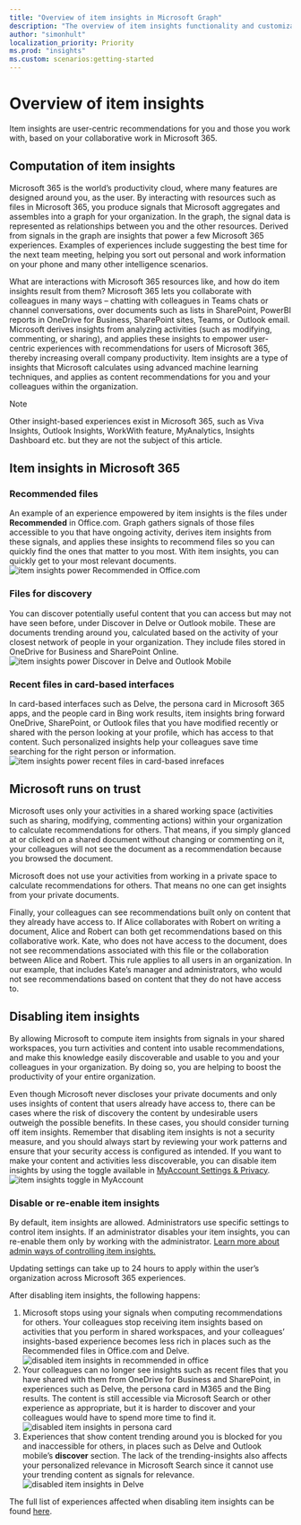 ```yaml
---
title: "Overview of item insights in Microsoft Graph"
description: "The overview of item insights functionality and customization on the user level"
author: "simonhult"
localization_priority: Priority
ms.prod: "insights"
ms.custom: scenarios:getting-started
---
```

# Overview of item insights
Item insights are user-centric recommendations for you and those you work with, based on your collaborative work in Microsoft 365.

## Computation of item insights
Microsoft 365 is the world’s productivity cloud, where many features are designed around you, as the user. By interacting with resources such as files in Microsoft 365, you produce signals that Microsoft aggregates and assembles into a graph for your organization. In the graph, the signal data is represented as relationships between you and the other resources. Derived from signals in the graph are insights that power a few Microsoft 365 experiences. Examples of experiences include suggesting the best time for the next team meeting, helping you sort out personal and work information on your phone and many other intelligence scenarios. 

What are interactions with Microsoft 365 resources like, and how do item insights result from them? Microsoft 365 lets you collaborate with colleagues in many ways – chatting with colleagues in Teams chats or channel conversations, over documents such as lists in SharePoint, PowerBI reports in OneDrive for Business, SharePoint sites, Teams, or Outlook email. Microsoft derives insights from analyzing activities (such as modifying, commenting, or sharing), and applies these insights to empower user-centric experiences with recommendations for users of Microsoft 365, thereby increasing overall company productivity. Item insights are a type of insights that Microsoft calculates using advanced machine learning techniques, and applies as content recommendations for you and your colleagues within the organization.

> [!NOTE]
> Other insight-based experiences exist in Microsoft 365, such as Viva Insights, Outlook Insights, WorkWith feature, MyAnalytics, Insights Dashboard etc. but they are not the subject of this article. 

## Item insights in Microsoft 365 
### Recommended files 
An example of an experience empowered by item insights is the files under **Recommended** in Office.com. Graph gathers signals of those files accessible to you that have ongoing activity, derives item insights from these signals, and applies these insights to recommend files so you can quickly find the ones that matter to you most. With item insights, you can quickly get to your most relevant documents.
![item insights power Recommended in Office.com](images/Recommended-Office-com.PNG)

### Files for discovery 
You can discover potentially useful content that you can access but may not have seen before, under Discover in Delve or Outlook mobile. These are documents trending around you, calculated based on the activity of your closest network of people in your organization. They include files stored in OneDrive for Business and SharePoint Online.  
![item insights power Discover in Delve and Outlook Mobile](images/discover-Delve-OutlookMobile.PNG)

### Recent files in card-based interfaces 
In card-based interfaces such as Delve, the persona card in Microsoft 365 apps, and the people card in Bing work results, item insights bring forward OneDrive, SharePoint, or Outlook files that you have modified recently or shared with the person looking at your profile, which has access to that content. Such personalized insights help your colleagues save time searching for the right person or information.  
![item insights power recent files in card-based inrefaces](images/Recent-files-in-card-based-interfaces.PNG)

## Microsoft runs on trust
Microsoft uses only your activities in a shared working space (activities such as sharing, modifying, commenting actions) within your organization to calculate recommendations for others. That means, if you simply glanced at or clicked on a shared document without changing or commenting on it, your colleagues will not see the document as a recommendation because you browsed the document. 

Microsoft does not use your activities from working in a private space to calculate recommendations for others. That means no one can get insights from your private documents.  

Finally, your colleagues can see recommendations built only on content that they already have access to. If Alice collaborates with Robert on writing a document, 
Alice and Robert can both get recommendations based on this collaborative work. Kate, who does not have access to the document, does not see recommendations associated with this file or the collaboration between Alice and Robert. This rule applies to all users in an organization. In our example, that includes Kate’s manager and administrators, who would not see recommendations based on content that they do not have access to. 

## Disabling item insights
By allowing Microsoft to compute item insights from signals in your shared workspaces, you turn activities and content into usable recommendations, and make this knowledge easily discoverable and usable to you and your colleagues in your organization. By doing so, you are helping to boost the productivity of your entire organization.  

Even though Microsoft never discloses your private documents and only uses insights of content that users already have access to, there can be cases where the risk of discovery the content by undesirable users outweigh the possible benefits. In these cases, you should consider turning off item insights. Remember that disabling item insights is not a security measure, and you should always start by reviewing your work patterns and ensure that your security access is configured as intended. 
If you want to make your content and activities less discoverable, you can disable item insights by using the toggle available in [MyAccount Settings & Privacy](https://myaccount.microsoft.com/settingsandprivacy/privacy).  
![item insights toggle in MyAccount](images/item-insights-toggle-in-MyAccount.PNG)

### Disable or re-enable item insights 
By default, item insights are allowed. Administrators use specific settings to control item insights. If an administrator disables your item insights, you can re-enable them only by working with the administrator. 
[Learn more about admin ways of controlling item insights.](insights-customize-item-insights-privacy.md)

Updating settings can take up to 24 hours to apply within the user’s organization across Microsoft 365 experiences.

After disabling item insights, the following happens: 
1. Microsoft stops using your signals when computing recommendations for others. Your colleagues stop receiving item insights based on activities that you perform in shared workspaces, and your colleagues’ insights-based experience becomes less rich in places such as the Recommended files in Office.com and Delve.
![disabled item insights in recommended in office](images/disabled-item-insights-in-office.PNG)
2. Your colleagues can no longer see insights such as recent files that you have shared with them from OneDrive for Business and SharePoint, in experiences such as Delve, the persona card in M365 and the Bing results. The content is still accessible via Microsoft Search or other experience as appropriate, but it is harder to discover and your colleagues would have to spend more time to find it.  
![disabled item insights in persona card](images/disabled-item-insights-in-persona-card.PNG)
3. Experiences that show content trending around you is blocked for you and inaccessible for others, in places such as Delve and Outlook mobile’s **discover** section. The lack of the trending-insights also affects your personalized relevance in Microsoft Search since it cannot use your trending content as signals for relevance.
![disabled item insights in Delve](images/disabled-item-insights-in-delve.PNG)

The full list of experiences affected when disabling item insights can be found [here](insights-customize-item-insights-privacy.md). 

